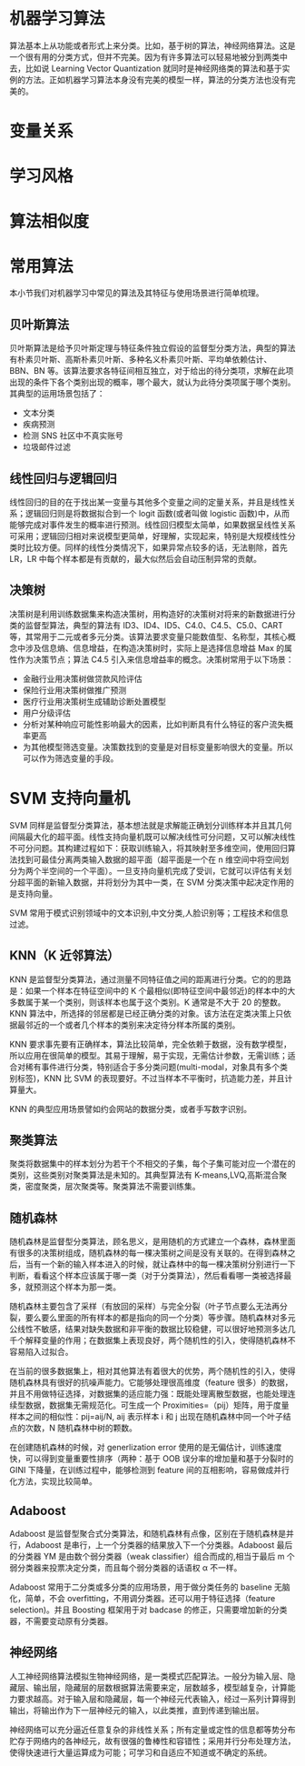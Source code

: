 # 机器学习算法

算法基本上从功能或者形式上来分类。比如，基于树的算法，神经网络算法。这是一个很有用的分类方式，但并不完美。因为有许多算法可以轻易地被分到两类中去，比如说 Learning Vector Quantization 就同时是神经网络类的算法和基于实例的方法。正如机器学习算法本身没有完美的模型一样，算法的分类方法也没有完美的。

# 变量关系

# 学习风格

# 算法相似度

# 常用算法

本小节我们对机器学习中常见的算法及其特征与使用场景进行简单梳理。

## 贝叶斯算法

贝叶斯算法是给予贝叶斯定理与特征条件独立假设的监督型分类方法，典型的算法有朴素贝叶斯、高斯朴素贝叶斯、多种名义朴素贝叶斯、平均单依赖估计、BBN、BN 等。该算法要求各特征间相互独立，对于给出的待分类项，求解在此项出现的条件下各个类别出现的概率，哪个最大，就认为此待分类项属于哪个类别。其典型的运用场景包括了：

- 文本分类
- 疾病预测
- 检测 SNS 社区中不真实账号
- 垃圾邮件过滤

## 线性回归与逻辑回归

线性回归的目的在于找出某一变量与其他多个变量之间的定量关系，并且是线性关系；逻辑回归则是将数据拟合到一个 logit 函数(或者叫做 logistic 函数)中，从而能够完成对事件发生的概率进行预测。线性回归模型太简单，如果数据呈线性关系可采用；逻辑回归相对来说模型更简单，好理解，实现起来，特别是大规模线性分类时比较方便。同样的线性分类情况下，如果异常点较多的话，无法剔除，首先 LR，LR 中每个样本都是有贡献的，最大似然后会自动压制异常的贡献。

## 决策树

决策树是利用训练数据集来构造决策树，用构造好的决策树对将来的新数据进行分类的监督型算法，典型的算法有 ID3、ID4、ID5、C4.0、C4.5、C5.0、CART 等，其常用于二元或者多元分类。该算法要求变量只能数值型、名称型，其核心概念中涉及信息熵、信息增益，在构造决策树时，实际上是选择信息增益 Max 的属性作为决策节点；算法 C4.5 引入来信息增益率的概念。决策树常用于以下场景：

- 金融行业用决策树做贷款风险评估
- 保险行业用决策树做推广预测
- 医疗行业用决策树生成辅助诊断处置模型
- 用户分级评估
- 分析对某种响应可能性影响最大的因素，比如判断具有什么特征的客户流失概率更高
- 为其他模型筛选变量。决策数找到的变量是对目标变量影响很大的变量。所以可以作为筛选变量的手段。

# SVM 支持向量机

SVM 同样是监督型分类算法，基本想法就是求解能正确划分训练样本并且其几何间隔最大化的超平面。线性支持向量机既可以解决线性可分问题，又可以解决线性不可分问题。其构建过程如下：获取训练输入，将其映射至多维空间，使用回归算法找到可最佳分离两类输入数据的超平面（超平面是一个在 n 维空间中将空间划分为两个半空间的一个平面）。一旦支持向量机完成了受训，它就可以评估有关划分超平面的新输入数据，并将划分为其中一类，在 SVM 分类决策中起决定作用的是支持向量。

SVM 常用于模式识别领域中的文本识别,中文分类,人脸识别等；工程技术和信息过滤。

## KNN（K 近邻算法）

KNN 是监督型分类算法，通过测量不同特征值之间的距离进行分类。它的的思路是：如果一个样本在特征空间中的 K 个最相似(即特征空间中最邻近)的样本中的大多数属于某一个类别，则该样本也属于这个类别。K 通常是不大于 20 的整数。KNN 算法中，所选择的邻居都是已经正确分类的对象。该方法在定类决策上只依据最邻近的一个或者几个样本的类别来决定待分样本所属的类别。

KNN 要求事先要有正确样本，算法比较简单，完全依赖于数据，没有数学模型，所以应用在很简单的模型。其易于理解，易于实现，无需估计参数，无需训练；适合对稀有事件进行分类，特别适合于多分类问题(multi-modal，对象具有多个类别标签)，KNN 比 SVM 的表现要好。不过当样本不平衡时，抗造能力差，并且计算量大。

KNN 的典型应用场景譬如约会网站的数据分类，或者手写数字识别。

## 聚类算法

聚类将数据集中的样本划分为若干个不相交的子集，每个子集可能对应一个潜在的类别，这些类别对聚类算法是未知的。其典型算法有 K-means,LVQ,高斯混合聚类，密度聚类，层次聚类等。聚类算法不需要训练集。

## 随机森林

随机森林是监督型分类算法，顾名思义，是用随机的方式建立一个森林，森林里面有很多的决策树组成，随机森林的每一棵决策树之间是没有关联的。在得到森林之后，当有一个新的输入样本进入的时候，就让森林中的每一棵决策树分别进行一下判断，看看这个样本应该属于哪一类（对于分类算法），然后看看哪一类被选择最多，就预测这个样本为那一类。

随机森林主要包含了采样（有放回的采样）与完全分裂（叶子节点要么无法再分裂，要么要么里面的所有样本的都是指向的同一个分类）等步骤。随机森林对多元公线性不敏感，结果对缺失数据和非平衡的数据比较稳健，可以很好地预测多达几千个解释变量的作用；在数据集上表现良好，两个随机性的引入，使得随机森林不容易陷入过拟合。

在当前的很多数据集上，相对其他算法有着很大的优势，两个随机性的引入，使得随机森林具有很好的抗噪声能力。它能够处理很高维度（feature 很多）的数据，并且不用做特征选择，对数据集的适应能力强：既能处理离散型数据，也能处理连续型数据，数据集无需规范化。可生成一个 Proximities=（pij）矩阵，用于度量样本之间的相似性：pij=aij/N, aij 表示样本 i 和 j 出现在随机森林中同一个叶子结点的次数，N 随机森林中树的颗数。

在创建随机森林的时候，对 generlization error 使用的是无偏估计，训练速度快，可以得到变量重要性排序（两种：基于 OOB 误分率的增加量和基于分裂时的 GINI 下降量，在训练过程中，能够检测到 feature 间的互相影响，容易做成并行化方法，实现比较简单。

## Adaboost

Adaboost 是监督型聚合式分类算法，和随机森林有点像，区别在于随机森林是并行，Adaboost 是串行，上一个分类器的结果放入下一个分类器。Adaboost 最后的分类器 YM 是由数个弱分类器（weak classifier）组合而成的,相当于最后 m 个弱分类器来投票决定分类，而且每个弱分类器的话语权 α 不一样。

Adaboost 常用于二分类或多分类的应用场景，用于做分类任务的 baseline 无脑化，简单，不会 overfitting，不用调分类器。还可以用于特征选择（feature selection)。并且 Boosting 框架用于对 badcase 的修正，只需要增加新的分类器，不需要变动原有分类器。

## 神经网络

人工神经网络算法模拟生物神经网络，是一类模式匹配算法。一般分为输入层、隐藏层、输出层，隐藏层的层数根据算法需要来定，层数越多，模型越复杂，计算能力要求越高。对于输入层和隐藏层，每一个神经元代表输入，经过一系列计算得到输出，将输出作为下一层神经元的输入，以此类推，直到传递到输出层。

神经网络可以充分逼近任意复杂的非线性关系；所有定量或定性的信息都等势分布贮存于网络内的各神经元，故有很强的鲁棒性和容错性；采用并行分布处理方法，使得快速进行大量运算成为可能；可学习和自适应不知道或不确定的系统。
